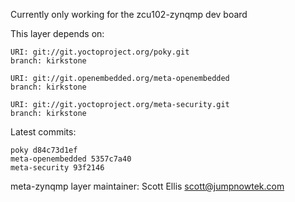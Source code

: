 Currently only working for the zcu102-zynqmp dev board

This layer depends on:

    URI: git://git.yoctoproject.org/poky.git
    branch: kirkstone

    URI: git://git.openembedded.org/meta-openembedded
    branch: kirkstone

    URI: git://git.yoctoproject.org/meta-security.git
    branch: kirkstone

Latest commits:

    poky d84c73d1ef
    meta-openembedded 5357c7a40
    meta-security 93f2146

meta-zynqmp layer maintainer: Scott Ellis <scott@jumpnowtek.com>
